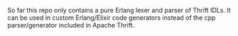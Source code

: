 So far this repo only contains a pure Erlang lexer and parser of Thrift IDLs.
It can be used in custom Erlang/Elixir code generators instead of the cpp
parser/generator included in Apache Thrift.
